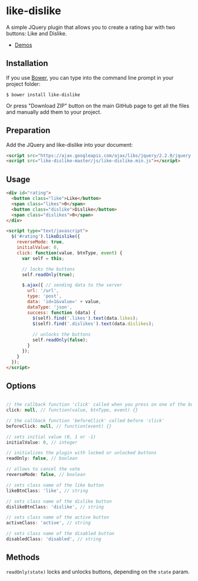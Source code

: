 # like-dislike

A simple JQuery plugin that allows you to create a rating bar with two buttons: Like and Dislike.

- [Demos](http://uagrace.github.io/like-dislike)


## Installation

If you use [Bower](http://bower.io/search/?q=like-dislike), you can type into the command line prompt in your project folder:

`$ bower install like-dislike` 

Or press "Download ZIP" button on the main GitHub page to get all the files and manually add them to your project.


## Preparation

Add the JQuery and like-dislike into your document:

```html
<script src="https://ajax.googleapis.com/ajax/libs/jquery/2.2.0/jquery.min.js"></script>
<script src="like-dislike-master/js/like-dislike.min.js"></script>
```


## Usage

```html
<div id="rating">
  <button class="like">Like</button>
  <span class="likes">0</span>
  <button class="dislike">Dislike</button>
  <span class="dislikes">0</span>
</div>

<script type="text/javascript">
  $('#rating').likeDislike({
    reverseMode: true,
    initialValue: 0,
    click: function(value, btnType, event) {
      var self = this;

      // locks the buttons
      self.readOnly(true);

      $.ajax({ // sending data to the server
        url: '/url',
        type: 'post',
        data: 'id=1&value=' + value,
        dataType: 'json',
        success: function (data) {
          $(self).find('.likes').text(data.likes);
          $(self).find('.dislikes').text(data.dislikes);
          
          // unlocks the buttons
          self.readOnly(false);
        }
      });
    }
  });
</script>
```


## Options

```javascript

// the callback function 'click' called when you press on one of the buttons
click: null, // function(value, btnType, event) {}

// the callback function 'beforeClick' called before 'click'
beforeClick: null, // function(event) {}

// sets initial value (0, 1 or -1)
initialValue: 0, // integer

// initializes the plugin with locked or unlocked buttons
readOnly: false, // boolean

// allows to cancel the vote
reverseMode: false, // boolean

// sets class name of the like button
likeBtnClass: 'like', // string

// sets class name of the dislike button
dislikeBtnClass: 'dislike', // string

// sets class name of the active button
activeClass: 'active', // string

// sets class name of the disabled button
disabledClass: 'disabled', // string

```

## Methods

`readOnly(state)` locks and unlocks buttons, depending on the `state` param.